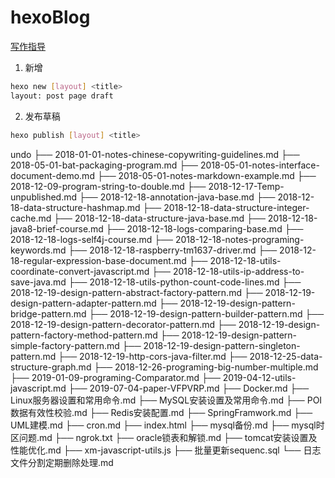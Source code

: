 # hexoBlog

[写作指导](https://hexo.io/zh-cn/docs/writing.html)

1. 新增

```bash
hexo new [layout] <title>
layout: post page draft
```

2. 发布草稿 

```bash
hexo publish [layout] <title>
```


undo
├── 2018-01-01-notes-chinese-copywriting-guidelines.md
├── 2018-05-01-bat-packaging-program.md
├── 2018-05-01-notes-interface-document-demo.md
├── 2018-05-01-notes-markdown-example.md
├── 2018-12-09-program-string-to-double.md
├── 2018-12-17-Temp-unpublished.md
├── 2018-12-18-annotation-java-base.md
├── 2018-12-18-data-structure-hashmap.md
├── 2018-12-18-data-structure-integer-cache.md
├── 2018-12-18-data-structure-java-base.md
├── 2018-12-18-java8-brief-course.md
├── 2018-12-18-logs-comparing-base.md
├── 2018-12-18-logs-self4j-course.md
├── 2018-12-18-notes-programing-keywords.md
├── 2018-12-18-raspberry-tm1637-driver.md
├── 2018-12-18-regular-expression-base-document.md
├── 2018-12-18-utils-coordinate-convert-javascript.md
├── 2018-12-18-utils-ip-address-to-save-java.md
├── 2018-12-18-utils-python-count-code-lines.md
├── 2018-12-19-design-pattern-abstract-factory-pattern.md
├── 2018-12-19-design-pattern-adapter-pattern.md
├── 2018-12-19-design-pattern-bridge-pattern.md
├── 2018-12-19-design-pattern-builder-pattern.md
├── 2018-12-19-design-pattern-decorator-pattern.md
├── 2018-12-19-design-pattern-factory-method-pattern.md
├── 2018-12-19-design-pattern-simple-factory-pattern.md
├── 2018-12-19-design-pattern-singleton-pattern.md
├── 2018-12-19-http-cors-java-filter.md
├── 2018-12-25-data-structure-graph.md
├── 2018-12-26-programing-big-number-multiple.md
├── 2019-01-09-programing-Comparator.md
├── 2019-04-12-utils-javascript.md
├── 2019-07-04-paper-VFPVRP.md
├── Docker.md
├── Linux服务器设置和常用命令.md
├── MySQL安装设置及常用命令.md
├── POI数据有效性校验.md
├── Redis安装配置.md
├── SpringFramwork.md
├── UML建模.md
├── cron.md
├── index.html
├── mysql备份.md
├── mysql时区问题.md
├── ngrok.txt
├── oracle锁表和解锁.md
├── tomcat安装设置及性能优化.md
├── xm-javascript-utils.js
├── 批量更新sequenc.sql
└── 日志文件分割定期删除处理.md

